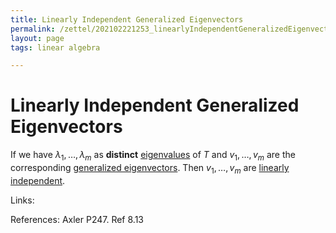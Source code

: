 ```yaml
---
title: Linearly Independent Generalized Eigenvectors
permalink: /zettel/202102221253_linearlyIndependentGeneralizedEigenvectors
layout: page
tags: linear algebra

---
```

# Linearly Independent Generalized Eigenvectors

If we have $\lambda_1, \ldots, \lambda_m$ as **distinct** [eigenvalues](202102120912_eigenvalueDefinition) of $T$ and 
$v_1, \ldots, v_m$ are the corresponding [generalized eigenvectors](202102221239_generalizedEigenvectorDefinition).
Then $v_1, \ldots, v_m$ are [linearly independent](202102062030_linearlyIndependentDefinition).

Links: 

References: Axler P247. Ref 8.13

